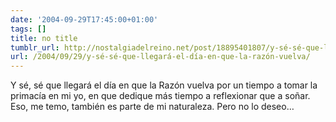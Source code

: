 ```yaml
---
date: '2004-09-29T17:45:00+01:00'
tags: []
title: no title
tumblr_url: http://nostalgiadelreino.net/post/18895401807/y-sé-sé-que-llegará-el-día-en-que-la-razón-vuelva
url: /2004/09/29/y-sé-sé-que-llegará-el-día-en-que-la-razón-vuelva/
---
```


<p>Y sé, sé que llegará el día en que la Razón vuelva por un tiempo a tomar la primacía en mi yo, en que dedique más tiempo a reflexionar que a soñar. Eso, me temo, también es parte de mi naturaleza. Pero no lo deseo&hellip; </p><div class="blogger-post-footer"><img width="1" height="1" src="https://blogger.googleusercontent.com/tracker/1180118427259117074-8231039437849996981?l=nostalgiadelreino.blogspot.com" alt=""/></div>
